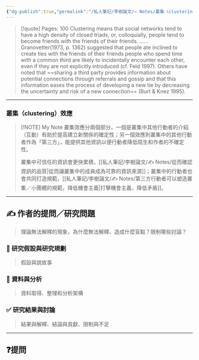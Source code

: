 ```yaml
---
{"dg-publish":true,"permalink":"/私人筆記/李樹論文/✍️ Notes/叢集（clustering）效應/","title":"叢集（clustering）效應","tags":["李樹論文","叢集_Cluster","第三方"],"noteIcon":"3","created":"2025-06-10T19:14:43.000+08:00","updated":"2025-06-10T19:20:00.502+08:00"}
---
```






> [!quote] Pages: 100
> Clustering means that social networks tend to have a high density of closed triads, or, colloquially, people tend to become friends with the friends of their friends. ...... Granovetter(1973, p. 1362) suggested that people ate inclined to create ties with the friends of their friends people who spend time with a common third are likely to incidentally encounter each other, even if they are not explicitly introduced (cf. Feld 1997). Others have noted that ==sharing a third party provides information about potential connections through referrals and gossip and that this information eases the process of developing a new tie by decreasing the uncertainty and risk of a new connection== (Burt & Knez 1995).


----


### 叢集（clustering）效應

> [!NOTE] My Note
> 叢集效應分兩個部分，一個是叢集中其他行動者的介紹（互動）有助於提高建立新關係的確定性；另一個效應則叢集中的其他行動者作為「第三方」，能提供其他資訊以便行動者降低陌生和作者的不確定性。
> 
> 叢集中可信任的資訊會更快累積，[[私人筆記/李樹論文/✍️ Notes/從而確認資訊的品質\|從而讓叢集中的成員成為可靠的資訊來源]]；叢集中的行動者也會共同打造規範，[[私人筆記/李樹論文/✍️ Notes/第三方行動者可以塑造叢集／小團體的規範，降低機會主義\|打擊機會主義，降低矛盾]]。



---

## ✍️ 作者的提問／研究問題

> 理論無法解釋的現象，為什麼無法解釋、造成什麼盲點？限制哪些討論？


### 🎯 研究假設與研究規劃
> 假設與說故事


### 🔢 資料與分析
> 資料取得、整理和分析架構


### ✅ 研究結果與討論
> 結果與解釋、結論與貢獻、限制與不足


---
## ❓提問
